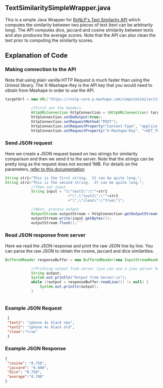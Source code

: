 
## TextSimilaritySimpleWrapper.java

This is a simple Java Wrapper for [RxNLP's Text Similarity API](http://www.rxnlp.com/api-reference/text-similarity-api-reference/) which computes the similarity between two pieces of text (text can be arbitrarily long). The API computes dice, jaccard and cosine similarity between texts and also produces the average scores. Note that the API can also clean the text prior to computing the similarity scores.


## Explanation of Code

### Making connection to the API

Note that using plain vanilla HTTP Request is much faster than using the Unirest library. The X-Mashape-Key is the API key that you would need to obtain from Mashape in order to use the API. 

```java
targetUrl = new URL("https://rxnlp-core.p.mashape.com/computeSimilarity");
			
			//First set the headers
			HttpURLConnection httpConnection = (HttpURLConnection) targetUrl.openConnection();
			httpConnection.setDoOutput(true);
			httpConnection.setRequestMethod("POST");
			httpConnection.setRequestProperty("Content-Type", "application/json");
			httpConnection.setRequestProperty("X-Mashape-Key", "<GET_YOUR_MASHAPE_KEY>");
```
### Send JSON request

Here we create a  JSON request based on two strings for similarity comparison and then we send it to the server. Note that the strings can be pretty long as the request does not exceed 1MB. For details on the parameters, [refer to this documentation](http://www.rxnlp.com/api-reference/text-similarity-api-reference/#request)

```java
String str1="This is the first string.  It can be quite long.";
String str2="This is the second string.  It can be quite long.";
			//Then set input
			String input = "{\"text1\":\""+str1
							 +"\",\"text2\":\""+str2
							 +"\",\"clean\":\"true\"}"; 

			//Next, process output
			OutputStream outputStream = httpConnection.getOutputStream();
			outputStream.write(input.getBytes());
			outputStream.flush();```
```

### Read JSON response from server

Here we read the JSON response and print the raw JSON line by line. You can parse the raw JSON to obtain the cosine, jaccard and dice similarities.

```java
BufferedReader responseBuffer = new BufferedReader(new InputStreamReader((httpConnection.getInputStream())));

			//Printing output from server (you can use a json parser here instead)
			String output;
			System.out.println("Output from Server:\n");
			while ((output = responseBuffer.readLine()) != null) {
				System.out.println(output);
			}
			
```			
### Example JSON Request

```json
 {
 "text1": "iphone 4s black new", 
 "text2": "iphone 4s black old",
 "clean":"true"
 }
``` 

### Example JSON Response
```json
{
 "cosine": "0.750",
 "jaccard": "0.600",
 "dice": "0.750",
 "average":"0.700"
}
```
